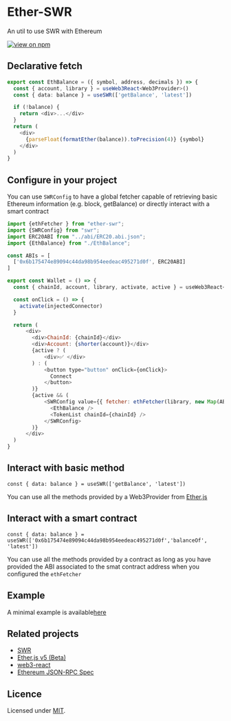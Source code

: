 # Ether-SWR

An util to use SWR with Ethereum

[![view on npm](https://img.shields.io/npm/v/ether-swr.svg)](https://www.npmjs.org/package/ether-swr)

## Declarative fetch  

```typescript
export const EthBalance = ({ symbol, address, decimals }) => {
  const { account, library } = useWeb3React<Web3Provider>()
  const { data: balance } = useSWR(['getBalance', 'latest'])

  if (!balance) {
    return <div>...</div>
  }
  return (
    <div>
      {parseFloat(formatEther(balance)).toPrecision(4)} {symbol}
    </div>
  )
}
```

## Configure in your project

You can use `SWRConfig` to have a global fetcher capable of retrieving basic Ethereum information (e.g. block, getBalance)
or directly interact with a smart contract

```js
import {ethFetcher } from "ether-swr";
import {SWRConfig} from "swr";
import ERC20ABI from "../abi/ERC20.abi.json";
import {EthBalance} from "./EthBalance";

const ABIs = [
  ['0x6b175474e89094c44da98b954eedeac495271d0f', ERC20ABI]
]

export const Wallet = () => {
  const { chainId, account, library, activate, active } = useWeb3React<Web3Provider>()

  const onClick = () => {
    activate(injectedConnector)
  }

  return (
      <div>
        <div>ChainId: {chainId}</div>
        <div>Account: {shorter(account)}</div>
        {active ? (
            <div>✅ </div>
        ) : (
            <button type="button" onClick={onClick}>
              Connect
            </button>
        )}
        {active && (
            <SWRConfig value={{ fetcher: ethFetcher(library, new Map(ABIs)) }}>
              <EthBalance />
              <TokenList chainId={chainId} />
            </SWRConfig>
        )}
      </div>
  )
}
```

## Interact with basic method

    const { data: balance } = useSWR(['getBalance', 'latest'])

You can use all the methods provided by a Web3Provider from [Ether.js]()

## Interact with a smart contract

    const { data: balance } = useSWR(['0x6b175474e89094c44da98b954eedeac495271d0f','balanceOf', 'latest'])

You can use all the methods provided by a contract as long as you have provided the ABI associated to the smat contract
address when you configured the `ethFetcher`

## Example

A minimal example is available[here](./examples)

## Related projects

- [SWR](https://swr.now.sh)
- [Ether.js v5 (Beta)](https://github.com/ethers-io/ethers.js/tree/ethers-v5-beta)
- [web3-react](https://github.com/NoahZinsmeister/web3-react)
- [Ethereum JSON-RPC Spec](https://github.com/ethereum/wiki/wiki/JSON-RPC)

## Licence

Licensed under [MIT](./LICENSE).
